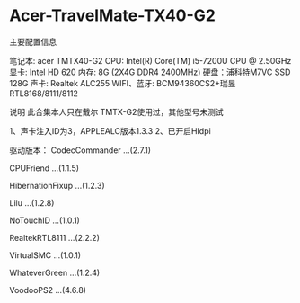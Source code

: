 # Acer-TravelMate-TX40-G2

主要配置信息

笔记本: acer TMTX40-G2
CPU: Intel(R) Core(TM) i5-7200U CPU @ 2.50GHz
显卡: Intel HD 620
内存: 8G (2X4G DDR4 2400MHz)
硬盘：浦科特M7VC SSD 128G
声卡: Realtek ALC255
WIFI、蓝牙: BCM94360CS2+瑞昱 RTL8168/8111/8112

说明
此合集本人只在戴尔 TMTX-G2使用过，其他型号未测试

1、声卡注入ID为3，APPLEALC版本1.3.3
2、已开启HIdpi

驱动版本：
CodecCommander ...(2.7.1)

CPUFriend ...(1.1.5)

HibernationFixup ...(1.2.3)

Lilu ...(1.2.8)

NoTouchID ...(1.0.1)

RealtekRTL8111 ...(2.2.2)

VirtualSMC ...(1.0.1)

WhateverGreen ...(1.2.4)

VoodooPS2 ...(4.6.8)
